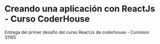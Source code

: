 # Creando una aplicación con ReactJs - Curso CoderHouse

Entrega del primer desafio del curso ReactJs de coderhouse - Comision 31165


